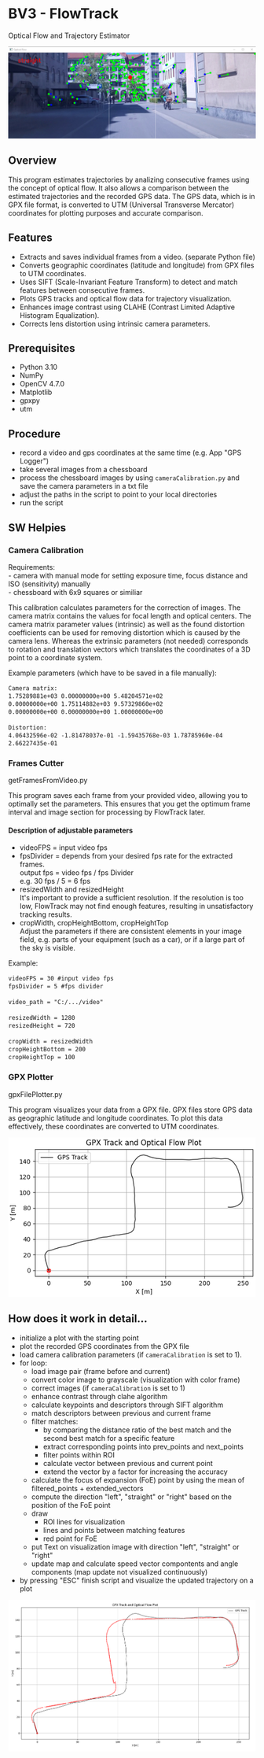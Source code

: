 # BV3 - FlowTrack
Optical Flow and Trajectory Estimator

![example straight2](example%20straight2.jpeg)
## Overview
This program estimates trajectories by analizing consecutive frames using the concept of optical flow. It also allows a comparison between the estimated trajectories and the recorded GPS data. The GPS data, which is in GPX file format, is converted to UTM (Universal Transverse Mercator) coordinates for plotting purposes and accurate comparison.

## Features
- Extracts and saves individual frames from a video. (separate Python file)
- Converts geographic coordinates (latitude and longitude) from GPX files to UTM coordinates.
- Uses SIFT (Scale-Invariant Feature Transform) to detect and match features between consecutive frames.
- Plots GPS tracks and optical flow data for trajectory visualization.
- Enhances image contrast using CLAHE (Contrast Limited Adaptive Histogram Equalization).
- Corrects lens distortion using intrinsic camera parameters.

## Prerequisites
- Python 3.10
- NumPy
- OpenCV 4.7.0
- Matplotlib
- gpxpy
- utm

## Procedure
- record a video and gps coordinates at the same time (e.g. App "GPS Logger")
- take several images from a chessboard
- process the chessboard images  by using `cameraCalibration.py` and save the camera parameters in a txt file
- adjust the paths in the script to point to your local directories
- run the script

## SW Helpies

### Camera Calibration

Requirements:\
    - camera with manual mode for setting exposure time, focus distance and ISO (sensitivity) manually\
    - chessboard with 6x9 squares or similiar

This calibration calculates parameters for the correction of images.
The camera matrix contains the values for focal length and optical centers. The camera matrix parameter values (intrinsic) as well as the found distortion coefficients can be used for removing distortion which is caused by the camera lens.
Whereas the extrinsic parameters (not needed) corresponds to rotation and translation vectors which translates the coordinates of a 3D point to a coordinate system.


Example parameters (which have to be saved in a file manually):
```
Camera matrix: 
1.75289881e+03 0.00000000e+00 5.48204571e+02
0.00000000e+00 1.75114882e+03 9.57329860e+02
0.00000000e+00 0.00000000e+00 1.00000000e+00

Distortion:
4.06432596e-02 -1.81478037e-01 -1.59435768e-03 1.78785960e-04 2.66227435e-01
```


### Frames Cutter
getFramesFromVideo.py

This program saves each frame from your provided video, allowing you to optimally set the parameters. This ensures that you get the optimum frame interval and image section for processing by FlowTrack later.

#### Description of adjustable parameters
- videoFPS = input video fps
- fpsDivider = depends from your desired fps rate for the extracted frames. \
  output fps = video fps / fps Divider\
  e.g. 30 fps / 5 = 6 fps
- resizedWidth and resizedHeight \
  It's important to provide a sufficient resolution. If the resolution is too low, FlowTrack may not find enough features, resulting in unsatisfactory tracking results.
- cropWidth, cropHeightBottom, cropHeightTop\
  Adjust the parameters if there are consistent elements in your image field, e.g. parts of your equipment (such as a car), or if a large part of the sky is visible.

Example:
```
videoFPS = 30 #input video fps
fpsDivider = 5 #fps divider

video_path = "C:/.../video"

resizedWidth = 1280
resizedHeight = 720

cropWidth = resizedWidth
cropHeightBottom = 200
cropHeightTop = 100
```

### GPX Plotter
gpxFilePlotter.py

This program visualizes your data from a GPX file. GPX files store GPS data as geographic latitude and longitude coordinates. To plot this data effectively, these coordinates are converted to UTM coordinates.

![GPX Plotter example black](GPX%20Plotter%20Map%20example%20black.png)

## How does it work in detail...
- initialize a plot with the starting point
- plot the recorded GPS coordinates from the GPX file
- load camera calibration parameters (if `cameraCalibration` is set to 1).
- for loop:
  - load image pair (frame before and current)
  - convert color image to grayscale (visualization with color frame)
  - correct images (if `cameraCalibration` is set to 1)
  - enhance contrast through clahe algorithm
  - calculate keypoints and descriptors through SIFT algorithm
  - match descriptors between previous and current frame
  - filter matches:
    - by comparing the distance ratio of the best match and the second best match for a specific feature
    - extract corresponding points into prev_points and next_points
    - filter points within ROI
    - calculate vector between previous and current point
    - extend the vector by a factor for increasing the accuracy
  - calculate the focus of expansion (FoE) point by using the mean of filtered_points + extended_vectors
  - compute the direction "left", "straight" or "right" based on the position of the FoE point
  - draw
    - ROI lines for visualization
    - lines and points between matching features
    - red point for FoE
  - put Text on visualization image with direction "left", "straight" or "right"
  - update map and calculate speed vector compontents and angle components (map update not visualized continuously)
- by pressing "ESC" finish script and visualize the updated trajectory on a plot


![FlowTrack Map example black red](FlowTrack%20Map%20example%20black%20red.png)



